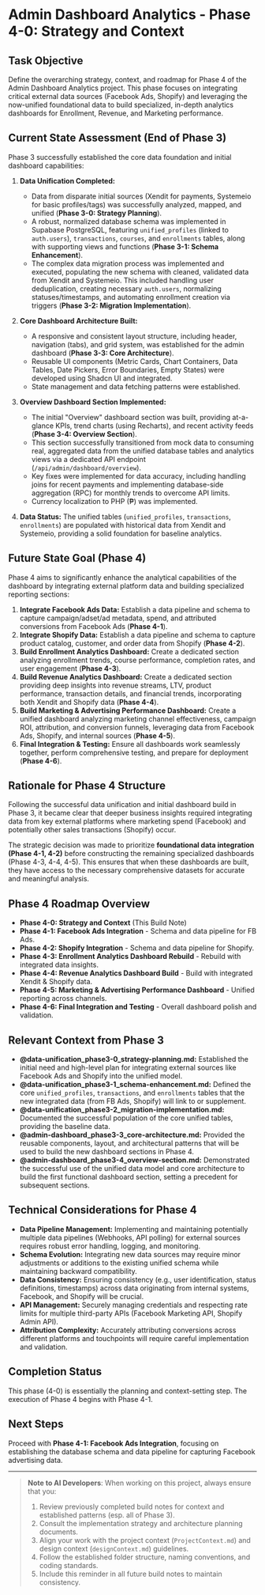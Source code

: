 # Admin Dashboard Analytics - Phase 4-0: Strategy and Context

## Task Objective
Define the overarching strategy, context, and roadmap for Phase 4 of the Admin Dashboard Analytics project. This phase focuses on integrating critical external data sources (Facebook Ads, Shopify) and leveraging the now-unified foundational data to build specialized, in-depth analytics dashboards for Enrollment, Revenue, and Marketing performance.

## Current State Assessment (End of Phase 3)
Phase 3 successfully established the core data foundation and initial dashboard capabilities:

1.  **Data Unification Completed:**
    *   Data from disparate initial sources (Xendit for payments, Systemeio for basic profiles/tags) was successfully analyzed, mapped, and unified (**Phase 3-0: Strategy Planning**).
    *   A robust, normalized database schema was implemented in Supabase PostgreSQL, featuring `unified_profiles` (linked to `auth.users`), `transactions`, `courses`, and `enrollments` tables, along with supporting views and functions (**Phase 3-1: Schema Enhancement**).
    *   The complex data migration process was implemented and executed, populating the new schema with cleaned, validated data from Xendit and Systemeio. This included handling user deduplication, creating necessary `auth.users`, normalizing statuses/timestamps, and automating enrollment creation via triggers (**Phase 3-2: Migration Implementation**).

2.  **Core Dashboard Architecture Built:**
    *   A responsive and consistent layout structure, including header, navigation (tabs), and grid system, was established for the admin dashboard (**Phase 3-3: Core Architecture**).
    *   Reusable UI components (Metric Cards, Chart Containers, Data Tables, Date Pickers, Error Boundaries, Empty States) were developed using Shadcn UI and integrated.
    *   State management and data fetching patterns were established.

3.  **Overview Dashboard Section Implemented:**
    *   The initial "Overview" dashboard section was built, providing at-a-glance KPIs, trend charts (using Recharts), and recent activity feeds (**Phase 3-4: Overview Section**).
    *   This section successfully transitioned from mock data to consuming real, aggregated data from the unified database tables and analytics views via a dedicated API endpoint (`/api/admin/dashboard/overview`).
    *   Key fixes were implemented for data accuracy, including handling joins for recent payments and implementing database-side aggregation (RPC) for monthly trends to overcome API limits.
    *   Currency localization to PHP (₱) was implemented.

4.  **Data Status:** The unified tables (`unified_profiles`, `transactions`, `enrollments`) are populated with historical data from Xendit and Systemeio, providing a solid foundation for baseline analytics.

## Future State Goal (Phase 4)
Phase 4 aims to significantly enhance the analytical capabilities of the dashboard by integrating external platform data and building specialized reporting sections:

1.  **Integrate Facebook Ads Data:** Establish a data pipeline and schema to capture campaign/adset/ad metadata, spend, and attributed conversions from Facebook Ads (**Phase 4-1**).
2.  **Integrate Shopify Data:** Establish a data pipeline and schema to capture product catalog, customer, and order data from Shopify (**Phase 4-2**).
3.  **Build Enrollment Analytics Dashboard:** Create a dedicated section analyzing enrollment trends, course performance, completion rates, and user engagement (**Phase 4-3**).
4.  **Build Revenue Analytics Dashboard:** Create a dedicated section providing deep insights into revenue streams, LTV, product performance, transaction details, and financial trends, incorporating both Xendit and Shopify data (**Phase 4-4**).
5.  **Build Marketing & Advertising Performance Dashboard:** Create a unified dashboard analyzing marketing channel effectiveness, campaign ROI, attribution, and conversion funnels, leveraging data from Facebook Ads, Shopify, and internal sources (**Phase 4-5**).
6.  **Final Integration & Testing:** Ensure all dashboards work seamlessly together, perform comprehensive testing, and prepare for deployment (**Phase 4-6**).

## Rationale for Phase 4 Structure
Following the successful data unification and initial dashboard build in Phase 3, it became clear that deeper business insights required integrating data from key external platforms where marketing spend (Facebook) and potentially other sales transactions (Shopify) occur.

The strategic decision was made to prioritize **foundational data integration (Phase 4-1, 4-2)** before constructing the remaining specialized dashboards (Phase 4-3, 4-4, 4-5). This ensures that when these dashboards are built, they have access to the necessary comprehensive datasets for accurate and meaningful analysis.

## Phase 4 Roadmap Overview

-   **Phase 4-0: Strategy and Context** (This Build Note)
-   **Phase 4-1: Facebook Ads Integration** - Schema and data pipeline for FB Ads.
-   **Phase 4-2: Shopify Integration** - Schema and data pipeline for Shopify.
-   **Phase 4-3: Enrollment Analytics Dashboard Rebuild** - Rebuild with integrated data insights.
-   **Phase 4-4: Revenue Analytics Dashboard Build** - Build with integrated Xendit & Shopify data.
-   **Phase 4-5: Marketing & Advertising Performance Dashboard** - Unified reporting across channels.
-   **Phase 4-6: Final Integration and Testing** - Overall dashboard polish and validation.

## Relevant Context from Phase 3

-   **@data-unification_phase3-0_strategy-planning.md:** Established the initial need and high-level plan for integrating external sources like Facebook Ads and Shopify into the unified model.
-   **@data-unification_phase3-1_schema-enhancement.md:** Defined the core `unified_profiles`, `transactions`, and `enrollments` tables that the new integrated data (from FB Ads, Shopify) will link to or supplement.
-   **@data-unification_phase3-2_migration-implementation.md:** Documented the successful population of the core unified tables, providing the baseline data.
-   **@admin-dashboard_phase3-3_core-architecture.md:** Provided the reusable components, layout, and architectural patterns that will be used to build the new dashboard sections in Phase 4.
-   **@admin-dashboard_phase3-4_overview-section.md:** Demonstrated the successful use of the unified data model and core architecture to build the first functional dashboard section, setting a precedent for subsequent sections.

## Technical Considerations for Phase 4

-   **Data Pipeline Management:** Implementing and maintaining potentially multiple data pipelines (Webhooks, API polling) for external sources requires robust error handling, logging, and monitoring.
-   **Schema Evolution:** Integrating new data sources may require minor adjustments or additions to the existing unified schema while maintaining backward compatibility.
-   **Data Consistency:** Ensuring consistency (e.g., user identification, status definitions, timestamps) across data originating from internal systems, Facebook, and Shopify will be crucial.
-   **API Management:** Securely managing credentials and respecting rate limits for multiple third-party APIs (Facebook Marketing API, Shopify Admin API).
-   **Attribution Complexity:** Accurately attributing conversions across different platforms and touchpoints will require careful implementation and validation.

## Completion Status

This phase (4-0) is essentially the planning and context-setting step. The execution of Phase 4 begins with Phase 4-1.

## Next Steps
Proceed with **Phase 4-1: Facebook Ads Integration**, focusing on establishing the database schema and data pipeline for capturing Facebook advertising data.

---

> **Note to AI Developers**: When working on this project, always ensure that you:
> 1.  Review previously completed build notes for context and established patterns (esp. all of Phase 3).
> 2.  Consult the implementation strategy and architecture planning documents.
> 3.  Align your work with the project context (`ProjectContext.md`) and design context (`designContext.md`) guidelines.
> 4.  Follow the established folder structure, naming conventions, and coding standards.
> 5.  Include this reminder in all future build notes to maintain consistency. 